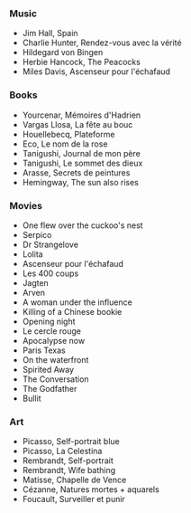 ### Music

- Jim Hall, Spain
- Charlie Hunter, Rendez-vous avec la vérité
- Hildegard von Bingen
- Herbie Hancock, The Peacocks
- Miles Davis, Ascenseur pour l'échafaud

### Books

- Yourcenar, Mémoires d'Hadrien
- Vargas Llosa, La fête au bouc
- Houellebecq, Plateforme
- Eco, Le nom de la rose
- Tanigushi, Journal de mon père
- Tanigushi, Le sommet des dieux
- Arasse, Secrets de peintures
- Hemingway, The sun also rises

### Movies

- One flew over the cuckoo's nest
- Serpico
- Dr Strangelove
- Lolita
- Ascenseur pour l'échafaud
- Les 400 coups
- Jagten
- Arven
- A woman under the influence
- Killing of a Chinese bookie
- Opening night
- Le cercle rouge
- Apocalypse now
- Paris Texas
- On the waterfront
- Spirited Away
- The Conversation
- The Godfather
- Bullit

### Art

- Picasso, Self-portrait blue
- Picasso, La Celestina
- Rembrandt, Self-portrait
- Rembrandt, Wife bathing
- Matisse, Chapelle de Vence
- Cézanne, Natures mortes + aquarels
- Foucault, Surveiller et punir